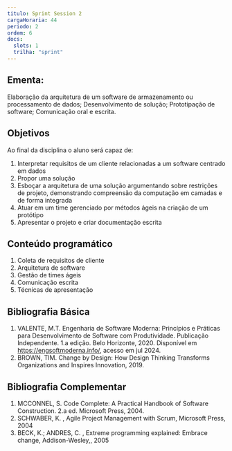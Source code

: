 ```yaml
---
titulo: Sprint Session 2
cargaHoraria: 44
periodo: 2
ordem: 6
docs:
  slots: 1
  trilha: "sprint"
---
```


## Ementa:

Elaboração da arquitetura de um software de armazenamento ou processamento de dados; Desenvolvimento de solução; Prototipação de software; Comunicação oral e escrita.

## Objetivos

Ao final da disciplina o aluno será capaz de:

1. Interpretar requisitos de um cliente relacionadas a um software centrado em dados
2. Propor uma solução
3. Esboçar a arquitetura de uma solução argumentando sobre restrições de projeto, demonstrando compreensão da computação em camadas e de forma integrada
4. Atuar em um time gerenciado por métodos ágeis na criação de um protótipo
5. Apresentar o projeto e criar documentação escrita

## Conteúdo programático

1. Coleta de requisitos de cliente
1. Arquitetura de software
1. Gestão de times ágeis
1. Comunicação escrita
1. Técnicas de apresentação

## Bibliografia Básica

1. VALENTE, M.T. Engenharia de Software Moderna: Princípios e Práticas para Desenvolvimento de Software com Produtividade. Publicação Independente. 1.a edição. Belo Horizonte, 2020. Disponível em https://engsoftmoderna.info/, acesso em jul 2024.
2. BROWN, TIM. Change by Design: How Design Thinking Transforms Organizations and Inspires Innovation, 2019.

## Bibliografia Complementar

1. MCCONNEL, S. Code Complete: A Practical Handbook of Software Construction. 2.a ed. Microsoft Press, 2004.
2. SCHWABER, K. , Agile Project Management with Scrum, Microsoft Press, 2004
3. BECK, K.; ANDRES, C. , Extreme programming explained: Embrace change, Addison-Wesley,, 2005
